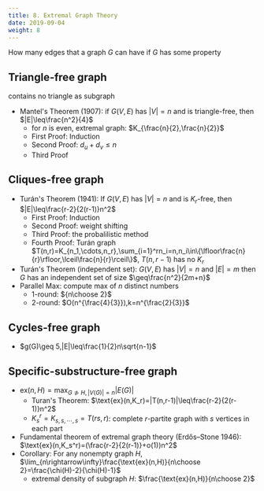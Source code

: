 ```yaml
---
title: 8. Extremal Graph Theory
date: 2019-09-04
weight: 8
---
```


How many edges that a graph $G$ can have if $G$ has some property

## Triangle-free graph

contains no triangle as subgraph

* Mantel's Theorem (1907): if $G(V,E)$ has $|V|=n$ and is triangle-free, then $|E|\leq\frac{n^2}{4}$
  * for $n$ is even, extremal graph: $K_{\frac{n}{2},\frac{n}{2}}$
  * First Proof: Induction
  * Second Proof: $d_u+d_v\leq n$
  * Third Proof

## Cliques-free graph

* Turán's Theorem (1941): If $G(V,E)$ has $|V|=n$ and is $K_r$-free, then $|E|\leq\frac{r-2}{2(r-1)}n^2$
  * First Proof: Induction
  * Second Proof: weight shifting
  * Third Proof: the probalilistic method
  * Fourth Proof: Turán graph $T(n,r)=K_{n_1,\cdots,n_r},\sum_{i=1}^rn_i=n,n_i\in\{\lfloor\frac{n}{r}\rfloor,\lceil\frac{n}{r}\rceil\}$, $T(n,r-1)$ has no $K_r$
* Turán's Theorem (independent set): $G(V,E)$ has $|V|=n$ and $|E|=m$ then $G$ has an independent set of size $\geq\frac{n^2}{2m+n}$
* Parallel Max: compute max of $n$ distinct numbers
  * 1-round: ${n\choose 2}$
  * 2-round: $O(n^{\frac{4}{3}}),k=n^{\frac{2}{3}}$

## Cycles-free graph

* $g(G)\geq 5,|E|\leq\frac{1}{2}n\sqrt{n-1}$

## Specific-substructure-free graph

* $\text{ex}(n,H)=\max_{G\not\supset H,|V(G)|=n}|E(G)|$
  * Turan's Theorem: $\text{ex}(n,K_r)=|T(n,r-1)|\leq\frac{r-2}{2(r-1)}n^2$
  * $K_s^r=K_{s,s,\cdots,s}=T(rs,r)$: complete $r$-partite graph with $s$ vertices in each part
* Fundamental theorem of extremal graph theory (Erdős–Stone 1946): $\text{ex}(n,K_s^r)=(\frac{r-2}{2(r-1)}+o(1))n^2$
* Corollary: For any nonempty graph $H$, $\lim_{n\rightarrow\infty}\frac{\text{ex}(n,H)}{n\choose 2}=\frac{\chi(H)-2}{\chi(H)-1}$
  * extremal density of subgraph $H$: $\frac{\text{ex}(n,H)}{n\choose 2}$
